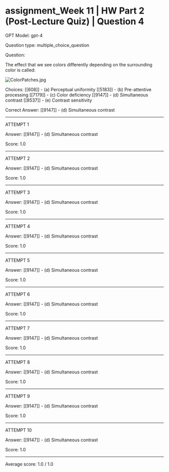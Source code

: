 # assignment_Week 11 | HW Part 2 (Post-Lecture Quiz) | Question 4

GPT Model: gpt-4

Question type: multiple_choice_question

Question:
<div><p>The <span>effect</span> that we see colors differently depending on the surrounding color is called:</p>
<p><img src="$IMS-CC-FILEBASE$/Uploaded%20Media/ColorPatches.jpg" alt="ColorPatches.jpg"></p></div>

Choices:
[[608]] - (a) Perceptual uniformity
[[5183]] - (b) Pre-attentive processing
[[7179]] - (c) Color deficiency
[[9147]] - (d) Simultaneous contrast
[[8537]] - (e) Contrast sensitivity

Correct Answer:
[[9147]] - (d) Simultaneous contrast

****************************************

ATTEMPT 1

Answer: 
[[9147]] - (d) Simultaneous contrast

Score: 1.0

--------------------

ATTEMPT 2

Answer: 
[[9147]] - (d) Simultaneous contrast

Score: 1.0

--------------------

ATTEMPT 3

Answer: 
[[9147]] - (d) Simultaneous contrast

Score: 1.0

--------------------

ATTEMPT 4

Answer: 
[[9147]] - (d) Simultaneous contrast

Score: 1.0

--------------------

ATTEMPT 5

Answer: 
[[9147]] - (d) Simultaneous contrast

Score: 1.0

--------------------

ATTEMPT 6

Answer: 
[[9147]] - (d) Simultaneous contrast

Score: 1.0

--------------------

ATTEMPT 7

Answer: 
[[9147]] - (d) Simultaneous contrast

Score: 1.0

--------------------

ATTEMPT 8

Answer: 
[[9147]] - (d) Simultaneous contrast

Score: 1.0

--------------------

ATTEMPT 9

Answer: 
[[9147]] - (d) Simultaneous contrast

Score: 1.0

--------------------

ATTEMPT 10

Answer: 
[[9147]] - (d) Simultaneous contrast

Score: 1.0

--------------------

Average score: 1.0 / 1.0
